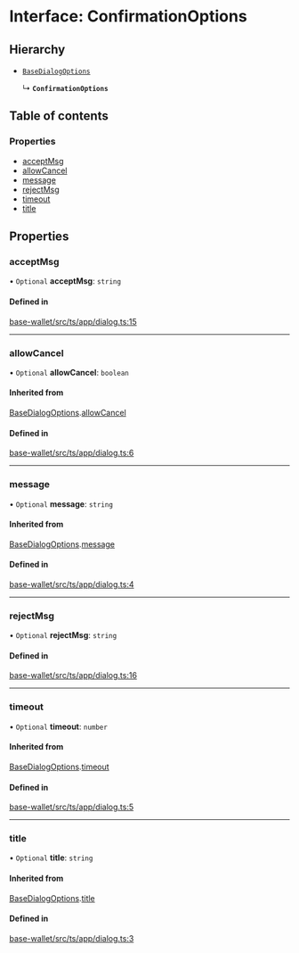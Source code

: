# Interface: ConfirmationOptions

## Hierarchy

- [`BaseDialogOptions`](BaseDialogOptions.md)

  ↳ **`ConfirmationOptions`**

## Table of contents

### Properties

- [acceptMsg](ConfirmationOptions.md#acceptmsg)
- [allowCancel](ConfirmationOptions.md#allowcancel)
- [message](ConfirmationOptions.md#message)
- [rejectMsg](ConfirmationOptions.md#rejectmsg)
- [timeout](ConfirmationOptions.md#timeout)
- [title](ConfirmationOptions.md#title)

## Properties

### acceptMsg

• `Optional` **acceptMsg**: `string`

#### Defined in

[base-wallet/src/ts/app/dialog.ts:15](https://gitlab.com/i3-market/code/wp3/t3.2/i3m-wallet-monorepo/-/blob/c1cdd73/packages/base-wallet/src/ts/app/dialog.ts#L15)

___

### allowCancel

• `Optional` **allowCancel**: `boolean`

#### Inherited from

[BaseDialogOptions](BaseDialogOptions.md).[allowCancel](BaseDialogOptions.md#allowcancel)

#### Defined in

[base-wallet/src/ts/app/dialog.ts:6](https://gitlab.com/i3-market/code/wp3/t3.2/i3m-wallet-monorepo/-/blob/c1cdd73/packages/base-wallet/src/ts/app/dialog.ts#L6)

___

### message

• `Optional` **message**: `string`

#### Inherited from

[BaseDialogOptions](BaseDialogOptions.md).[message](BaseDialogOptions.md#message)

#### Defined in

[base-wallet/src/ts/app/dialog.ts:4](https://gitlab.com/i3-market/code/wp3/t3.2/i3m-wallet-monorepo/-/blob/c1cdd73/packages/base-wallet/src/ts/app/dialog.ts#L4)

___

### rejectMsg

• `Optional` **rejectMsg**: `string`

#### Defined in

[base-wallet/src/ts/app/dialog.ts:16](https://gitlab.com/i3-market/code/wp3/t3.2/i3m-wallet-monorepo/-/blob/c1cdd73/packages/base-wallet/src/ts/app/dialog.ts#L16)

___

### timeout

• `Optional` **timeout**: `number`

#### Inherited from

[BaseDialogOptions](BaseDialogOptions.md).[timeout](BaseDialogOptions.md#timeout)

#### Defined in

[base-wallet/src/ts/app/dialog.ts:5](https://gitlab.com/i3-market/code/wp3/t3.2/i3m-wallet-monorepo/-/blob/c1cdd73/packages/base-wallet/src/ts/app/dialog.ts#L5)

___

### title

• `Optional` **title**: `string`

#### Inherited from

[BaseDialogOptions](BaseDialogOptions.md).[title](BaseDialogOptions.md#title)

#### Defined in

[base-wallet/src/ts/app/dialog.ts:3](https://gitlab.com/i3-market/code/wp3/t3.2/i3m-wallet-monorepo/-/blob/c1cdd73/packages/base-wallet/src/ts/app/dialog.ts#L3)
